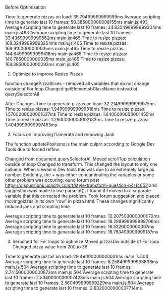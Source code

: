 Before Optimization

Time to generate pizzas on load: 35.79499999999999ms
Average scripting time to generate last 10 frames: 50.385000000008155ms main.js:493
Average scripting time to generate last 10 frames: 34.830499999999304ms main.js:493
Average scripting time to generate last 10 frames: 33.43699999999662ms main.js:465
Time to resize pizzas: 168.32499999998254ms main.js:465
Time to resize pizzas: 169.9100000000035ms main.js:465
Time to resize pizzas: 144.64999999999418ms main.js:465
Time to resize pizzas: 146.7850000000035ms main.js:465
Time to resize pizzas: 166.3850000000093ms main.js:465

1. Optimize to improve Resize Pizzas

function changePizzaSlices - removed all variables that do not change outside of For loop
Changed getElementsbClassName instead of querySelectorAll

After Changes
Time to generate pizzas on load: 32.214999999999975ms
Time to resize pizzas: 1.949999999999818ms
Time to resize pizzas: 1.5700000000001637ms
Time to resize pizzas: 1.8400000000001455ms
Time to resize pizzas: 1.2600000000002183ms
Time to resize pizzas: 1.4049999999997453ms

2. Focus on Improving framerate and removing Jank

The function updatePositions is the main culprit according to Google Dev Tools due to forced reflow.

Changed from document.querySelectorAll
Moved scrollTop calculation outside of loop
Changed to transform. This changed the layout to only one collumn. When viewed in Dev tools this was due to an extremely large px number. Evidently, the + was either concantinating the variables or some other problem was occuring. ound forum post https://discussions.udacity.com/t/style-transform-question-p4/14052 and suggestion was made to use parseint(). I found if I moved to a separate variable that this corrected the problem. Took forum suggestion and placed movingpizzas in its own "row" in pizza.html. These changes significantly reduced jank and scripting time.

Average scripting time to generate last 10 frames: 12.207500000000072ms
Average scripting time to generate last 10 frames: 18.298999999998706ms
Average scripting time to generate last 10 frames: 16.5320000000007ms
Average scripting time to generate last 10 frames: 16.783499999999187ms



3. Serached for For loops to optimize
Moved pizzasDiv outside of For loop
Changed pizza value from 200 to 36

Time to generate pizzas on load: 29.49000000000001ms
main.js:504 Average scripting time to generate last 10 frames: 8.258499999998838ms
main.js:504 Average scripting time to generate last 10 frames: 2.7415000000000873ms
main.js:504 Average scripting time to generate last 10 frames: 2.5340000000007423ms
main.js:504 Average scripting time to generate last 10 frames: 2.560499999999229ms
main.js:504 Average scripting time to generate last 10 frames: 2.8020000000007714ms